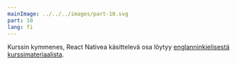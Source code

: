 ```yaml
---
mainImage: ../../../images/part-10.svg
part: 10
lang: fi
---
```


<div class="intro">

Kurssin kymmenes, React Nativea käsittelevä osa löytyy [englanninkielisestä kurssimateriaalista](/en/part10).

</div>
